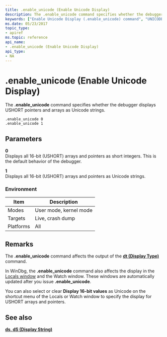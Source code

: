 ```yaml
---
title: .enable_unicode (Enable Unicode Display)
description: The .enable_unicode command specifies whether the debugger displays USHORT pointers and arrays as Unicode strings.
keywords: ["Enable Unicode Display (.enable_unicode) command", "UNICODE_STRING structure", ".enable_unicode (Enable Unicode Display) Windows Debugging"]
ms.date: 05/23/2017
topic_type:
- apiref
ms.topic: reference
api_name:
- .enable_unicode (Enable Unicode Display)
api_type:
- NA
---
```


# .enable\_unicode (Enable Unicode Display)


The **.enable\_unicode** command specifies whether the debugger displays USHORT pointers and arrays as Unicode strings.

```dbgcmd
.enable_unicode 0 
.enable_unicode 1
```

## <span id="ddk_meta_enable_unicode_display_dbg"></span><span id="DDK_META_ENABLE_UNICODE_DISPLAY_DBG"></span>Parameters


<span id="_______0______"></span> **0**   
Displays all 16-bit (USHORT) arrays and pointers as short integers. This is the default behavior of the debugger.

<span id="_______1______"></span> **1**   
Displays all 16-bit (USHORT) arrays and pointers as Unicode strings.

### Environment

|  Item  | Description          |
|--------|----------------------|
|Modes   |User mode, kernel mode|
|Targets |Live, crash dump      |
|Platforms|All                  |

 

## Remarks

The **.enable\_unicode** command affects the output of the [**dt (Display Type)**](dt--display-type-.md) command.

In WinDbg, the **.enable\_unicode** command also affects the display in the [Locals window](locals-window.md) and the Watch window. These windows are automatically updated after you issue **.enable\_unicode**.

You can also select or clear **Display 16-bit values** as Unicode on the shortcut menu of the Locals or Watch window to specify the display for USHORT arrays and pointers.

## <span id="see_also"></span>See also


[**ds, dS (Display String)**](ds--ds--display-string-.md)

 

 






